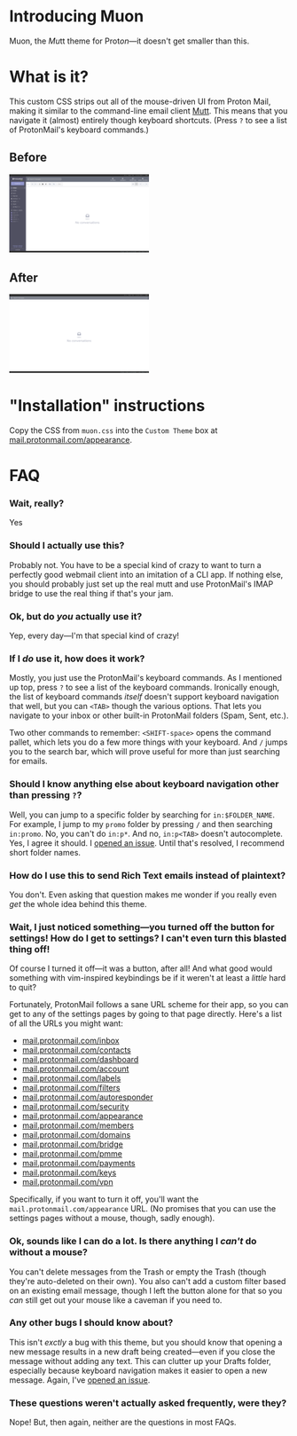 # Introducing Muon

Muon, the *Mu*tt theme for Prot*on*—it doesn't get smaller than this.

# What is it?

This custom CSS strips out all of the mouse-driven UI from Proton Mail, making it similar to the command-line email client [Mutt](http://www.mutt.org/).  This means that you navigate it (almost) entirely though keyboard shortcuts.  (Press `?` to see a list of ProtonMail's keyboard commands.)

<div style="width: 50%">
  <h2>Before</h2>
  <img src="before.png">
</div>
<div style="width: 50%">
  <h2>After</h2>
  <img src="after.png">
</div>

# "Installation" instructions

Copy the CSS from `muon.css` into the `Custom Theme` box at [mail.protonmail.com/appearance](https://mail.protonmail.com/appearance).

# FAQ

### Wait, really?

Yes

### Should I actually use this?

Probably not.  You have to be a special kind of crazy to want to turn a perfectly good webmail client into an imitation of a CLI app.  If nothing else, you should probably just set up the real mutt and use ProtonMail's IMAP bridge to use the real thing if that's your jam.

### Ok, but do *you* actually use it?

Yep, every day—I'm that special kind of crazy!

### If I *do* use it, how does it work?

Mostly, you just use the ProtonMail's keyboard commands.  As I mentioned up top, press `?` to see a list of the keyboard commands.  Ironically enough, the list of keyboard commands *itself* doesn't support keyboard navigation that well, but you can `<TAB>` though the various options.   That lets you navigate to your inbox or other built-in ProtonMail folders (Spam, Sent, etc.).

Two other commands to remember: `<SHIFT-space>` opens the command pallet, which lets you do a few more things with your keyboard.  And `/` jumps you to the search bar, which will prove useful for more than just searching for emails.

### Should I know anything else about keyboard navigation other than pressing `?`?

Well, you can jump to a specific folder by searching for `in:$FOLDER_NAME`.  For example, I jump to my `promo` folder by pressing `/` and then searching `in:promo`.  No, you can't do `in:p*`.  And no, `in:p<TAB>` doesn't autocomplete.  Yes, I agree it should.  I [opened an issue](https://github.com/ProtonMail/WebClient/issues/144).  Until that's resolved, I recommend short folder names.

### How do I use this to send Rich Text emails instead of plaintext?

You don't.  Even asking that question makes me wonder if you really even *get* the whole idea behind this theme.

### Wait, I just noticed something—you turned off the button for settings!  How do I get to settings?  I can't even turn this blasted thing off!

Of course I turned it off—it was a button, after all!  And what good would something with vim-inspired keybindings be if it weren't at least a *little* hard to quit? 

Fortunately, ProtonMail follows a sane URL scheme for their app, so you can get to any of the settings pages by going to that page directly.  Here's a list of all the URLs you might want:

 * [mail.protonmail.com/inbox](https://mail.protonmail.com/inbox)
 * [mail.protonmail.com/contacts](https://mail.protonmail.com/contacts)
 * [mail.protonmail.com/dashboard ](https://mail.protonmail.com/dashboard )
 * [mail.protonmail.com/account](https://mail.protonmail.com/account)
 * [mail.protonmail.com/labels](https://mail.protonmail.com/labels)
 * [mail.protonmail.com/filters](https://mail.protonmail.com/filters)
 * [mail.protonmail.com/autoresponder](https://mail.protonmail.com/autoresponder)
 * [mail.protonmail.com/security](https://mail.protonmail.com/security)
 * [mail.protonmail.com/appearance](https://mail.protonmail.com/appearance)
 * [mail.protonmail.com/members](https://mail.protonmail.com/members)
 * [mail.protonmail.com/domains](https://mail.protonmail.com/domains)
 * [mail.protonmail.com/bridge](https://mail.protonmail.com/bridge)
 * [mail.protonmail.com/pmme](https://mail.protonmail.com/pmme)
 * [mail.protonmail.com/payments](https://mail.protonmail.com/payments)
 * [mail.protonmail.com/keys](https://mail.protonmail.com/keys)
 * [mail.protonmail.com/vpn](https://mail.protonmail.com/vpn)

Specifically, if you want to turn it off, you'll want the `mail.protonmail.com/appearance` URL.   (No promises that you can use the settings pages without a mouse, though, sadly enough).

### Ok, sounds like I can do a lot.  Is there anything I *can't* do without a mouse?

You can't delete messages from the Trash or empty the Trash (though they're auto-deleted on their own).  You also can't add a custom filter based on an existing email message, though I left the button alone for that so you *can* still get out your mouse like a caveman if you need to.

### Any other bugs I should know about?

This isn't *exctly* a bug with this theme, but you should know that opening a new message results in a new draft being created—even if you close the message without adding any text.  This can clutter up your Drafts folder, especially because keyboard navigation makes it easier to open a new message.  Again, I've [opened an issue](https://github.com/ProtonMail/WebClient/issues/142).

### These questions weren't actually asked frequently, were they?

Nope!  But, then again, neither are the questions in most FAQs.
